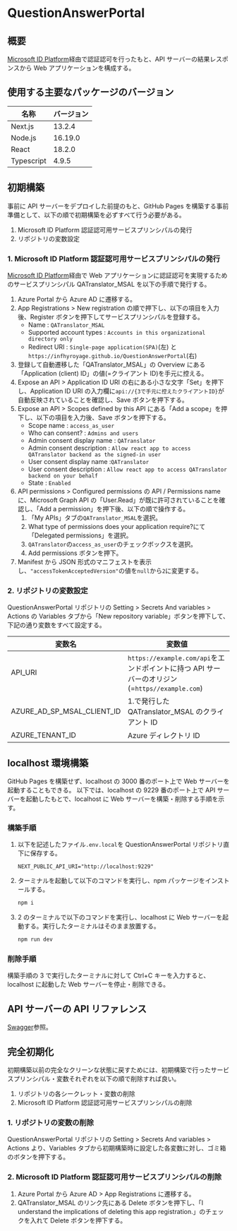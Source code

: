 # QuestionAnswerPortal

## 概要

[Microsoft ID Platform](https://learn.microsoft.com/ja-jp/azure/active-directory/develop/v2-overview)経由で認証認可を行ったもと、API サーバーの結果レスポンスから Web アプリケーションを構成する。

## 使用する主要なパッケージのバージョン

| 名称       | バージョン |
| ---------- | ---------- |
| Next.js    | 13.2.4     |
| Node.js    | 16.19.0    |
| React      | 18.2.0     |
| Typescript | 4.9.5      |

## 初期構築

事前に API サーバーをデプロイした前提のもと、GitHub Pages を構築する事前準備として、以下の順で初期構築を必ずすべて行う必要がある。

1. Microsoft ID Platform 認証認可用サービスプリンシパルの発行
2. リポジトリの変数設定

### 1. Microsoft ID Platform 認証認可用サービスプリンシパルの発行

[Microsoft ID Platform](https://learn.microsoft.com/ja-jp/azure/active-directory/develop/v2-overview)経由で Web アプリケーションに認証認可を実現するためのサービスプリンシパル QATranslator_MSAL を以下の手順で発行する。

1. Azure Portal から Azure AD に遷移する。
2. App Registrations > New registration の順で押下し、以下の項目を入力後、Register ボタンを押下してサービスプリンシパルを登録する。
   - Name : `QATranslator_MSAL`
   - Supported account types : `Accounts in this organizational directory only`
   - Redirect URI : `Single-page application(SPA)`(左) と `https://infhyroyage.github.io/QuestionAnswerPortal`(右)
3. 登録して自動遷移した「QATranslator_MSAL」の Overview にある「Application (client) ID」の値(=クライアント ID)を手元に控える。
4. Expose an API > Application ID URI の右にある小さな文字「Set」を押下し、Application ID URI の入力欄に`api://{3で手元に控えたクライアントID}`が自動反映されていることを確認し、Save ボタンを押下する。
5. Expose an API > Scopes defined by this API にある「Add a scope」を押下し、以下の項目を入力後、Save ボタンを押下する。
   - Scope name : `access_as_user`
   - Who can consent? : `Admins and users`
   - Admin consent display name : `QATranslator`
   - Admin consent description : `Allow react app to access QATranslator backend as the signed-in user`
   - User consent display name :`QATranslator`
   - User consent description : `Allow react app to access QATranslator backend on your behalf`
   - State : `Enabled`
6. API permissions > Configured permissions の API / Permissions name に、Microsoft Graph API の「User.Read」が既に許可されていることを確認し、「Add a permission」を押下後、以下の順で操作する。
   1. 「My APIs」タブの`QATranslator_MSAL`を選択。
   2. What type of permissions does your application require?にて「Delegated permissions」を選択。
   3. `QATranslator`の`access_as_user`のチェックボックスを選択。
   4. Add permissions ボタンを押下。
7. Manifest から JSON 形式のマニフェストを表示し、`"accessTokenAcceptedVersion"`の値を`null`から`2`に変更する。

### 2. リポジトリの変数設定

QuestionAnswerPortal リポジトリの Setting > Secrets And variables > Actions の Variables タブから「New repository variable」ボタンを押下して、下記の通り変数をすべて設定する。

| 変数名                     | 変数値                                                                                        |
| -------------------------- | --------------------------------------------------------------------------------------------- |
| API_URI                    | `https://example.com/api`をエンドポイントに持つ API サーバーのオリジン(=`https//example.com`) |
| AZURE_AD_SP_MSAL_CLIENT_ID | 1.で発行した QATranslator_MSAL のクライアント ID                                              |
| AZURE_TENANT_ID            | Azure ディレクトリ ID                                                                         |

## localhost 環境構築

GitHub Pages を構築せず、localhost の 3000 番のポート上で Web サーバーを起動することもできる。
以下では、localhost の 9229 番のポート上で API サーバーを起動したもとで、localhost に Web サーバーを構築・削除する手順を示す。

### 構築手順

1. 以下を記述したファイル`.env.local`を QuestionAnswerPortal リポジトリ直下に保存する。
   ```
   NEXT_PUBLIC_API_URI="http://localhost:9229"
   ```
2. ターミナルを起動して以下のコマンドを実行し、npm パッケージをインストールする。
   ```bash
   npm i
   ```
3. 2 のターミナルで以下のコマンドを実行し、localhost に Web サーバーを起動する。実行したターミナルはそのまま放置する。
   ```bash
   npm run dev
   ```

### 削除手順

構築手順の 3 で実行したターミナルに対して Ctrl+C キーを入力すると、localhost に起動した Web サーバーを停止・削除できる。

## API サーバーの API リファレンス

[Swagger](https://github.com/infhyroyage/QuestionAnswerPortal/blob/main/swagger.yaml)参照。

## 完全初期化

初期構築以前の完全なクリーンな状態に戻すためには、初期構築で行ったサービスプリンシパル・変数それぞれを以下の順で削除すれば良い。

1. リポジトリの各シークレット・変数の削除
2. Microsoft ID Platform 認証認可用サービスプリンシパルの削除

### 1. リポジトリの変数の削除

QuestionAnswerPortal リポジトリの Setting > Secrets And variables > Actions より、Variables タブから初期構築時に設定した各変数に対し、ゴミ箱のボタンを押下する。

### 2. Microsoft ID Platform 認証認可用サービスプリンシパルの削除

1. Azure Portal から Azure AD > App Registrations に遷移する。
2. QATranslator_MSAL のリンク先にある Delete ボタンを押下し、「I understand the implications of deleting this app registration.」のチェックを入れて Delete ボタンを押下する。
